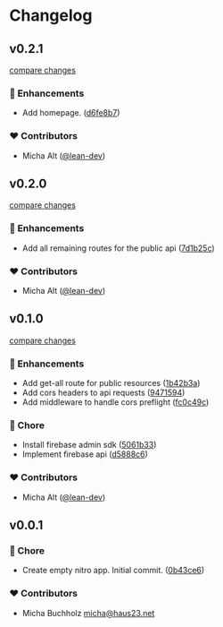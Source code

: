 # Changelog


## v0.2.1

[compare changes](https://github.com/lean-stack/cloud-server/compare/v0.2.0...v0.2.1)


### 🚀 Enhancements

  - Add homepage. ([d6fe8b7](https://github.com/lean-stack/cloud-server/commit/d6fe8b7))

### ❤️  Contributors

- Micha Alt ([@lean-dev](http://github.com/lean-dev))

## v0.2.0

[compare changes](https://github.com/lean-stack/cloud-server/compare/v0.1.0...v0.2.0)


### 🚀 Enhancements

  - Add all remaining routes for the public api ([7d1b25c](https://github.com/lean-stack/cloud-server/commit/7d1b25c))

### ❤️  Contributors

- Micha Alt ([@lean-dev](http://github.com/lean-dev))

## v0.1.0

[compare changes](https://github.com/lean-stack/cloud-server/compare/v0.0.1...v0.1.0)


### 🚀 Enhancements

  - Add get-all route for public resources ([1b42b3a](https://github.com/lean-stack/cloud-server/commit/1b42b3a))
  - Add cors headers to api requests ([9471594](https://github.com/lean-stack/cloud-server/commit/9471594))
  - Add middleware to handle cors preflight ([fc0c49c](https://github.com/lean-stack/cloud-server/commit/fc0c49c))

### 🏡 Chore

  - Install firebase admin sdk ([5061b33](https://github.com/lean-stack/cloud-server/commit/5061b33))
  - Implement firebase api ([d5888c6](https://github.com/lean-stack/cloud-server/commit/d5888c6))

### ❤️  Contributors

- Micha Alt ([@lean-dev](http://github.com/lean-dev))

## v0.0.1


### 🏡 Chore

  - Create empty nitro app. Initial commit. ([0b43ce6](https://github.com/lean-stack/cloud-server/commit/0b43ce6))

### ❤️  Contributors

- Micha Buchholz <micha@haus23.net>

